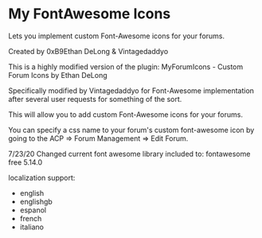 # My FontAwesome Icons

Lets you implement custom Font-Awesome icons for your forums.

Created by 0xB9Ethan DeLong & Vintagedaddyo

This is a highly modified version of the plugin: MyForumIcons - Custom Forum Icons by Ethan DeLong

Specifically modified by Vintagedaddyo for Font-Awesome implementation after several user requests for something of the sort.

This will allow you to add custom Font-Awesome icons for your forums.

You can specify a css name to your forum's custom font-awesome icon by going to the ACP => Forum Management => Edit Forum.

7/23/20 Changed current font awesome library included to: fontawesome free 5.14.0

localization support:

- english 
- englishgb
- espanol
- french
- italiano
